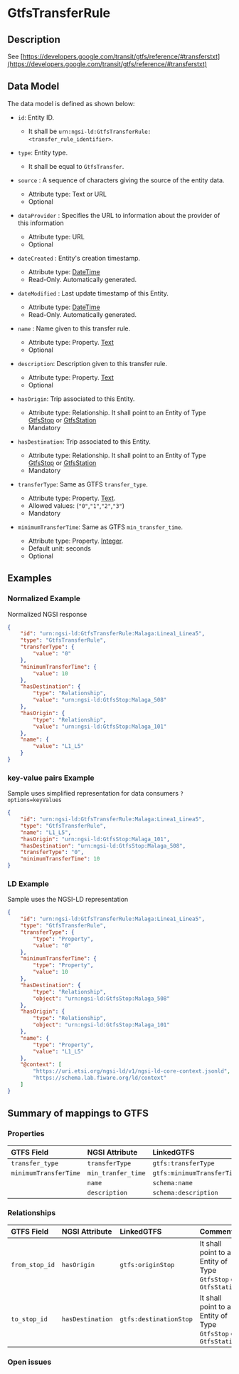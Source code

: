 # GtfsTransferRule

## Description

See
[https://developers.google.com/transit/gtfs/reference/#transferstxt](https://developers.google.com/transit/gtfs/reference/#transferstxt)

## Data Model

The data model is defined as shown below:

-   `id`: Entity ID.

    -   It shall be `urn:ngsi-ld:GtfsTransferRule:<transfer_rule_identifier>`.

-   `type`: Entity type.

    -   It shall be equal to `GtfsTransfer`.

-   `source` : A sequence of characters giving the source of the entity data.

    -   Attribute type: Text or URL
    -   Optional

-   `dataProvider` : Specifies the URL to information about the provider of this
    information

    -   Attribute type: URL
    -   Optional

-   `dateCreated` : Entity's creation timestamp.

    -   Attribute type: [DateTime](https://schema.org/DateTime)
    -   Read-Only. Automatically generated.

-   `dateModified` : Last update timestamp of this Entity.

    -   Attribute type: [DateTime](https://schema.org/DateTime)
    -   Read-Only. Automatically generated.

-   `name` : Name given to this transfer rule.

    -   Attribute type: Property. [Text](https://schema.org/Text)
    -   Optional

-   `description`: Description given to this transfer rule.

    -   Attribute type: Property. [Text](https://schema.org/Text)
    -   Optional

-   `hasOrigin`: Trip associated to this Entity.

    -   Attribute type: Relationship. It shall point to an Entity of Type
        [GtfsStop](../../GtfsStop/doc/spec.md) or
        [GtfsStation](../../GtfsStation/doc/spec.md)
    -   Mandatory

-   `hasDestination`: Trip associated to this Entity.

    -   Attribute type: Relationship. It shall point to an Entity of Type
        [GtfsStop](../../GtfsStop/doc/spec.md) or
        [GtfsStation](../../GtfsStation/doc/spec.md)
    -   Mandatory

-   `transferType`: Same as GTFS `transfer_type`.

    -   Attribute type: Property. [Text](https://schema.org/Text).
    -   Allowed values: (`"0"`,`"1"`,`"2"`,`"3"`)
    -   Mandatory

-   `minimumTransferTime`: Same as GTFS `min_transfer_time`.
    -   Attribute type: Property. [Integer](https://schema.org/Integer).
    -   Default unit: seconds
    -   Optional

## Examples

### Normalized Example

Normalized NGSI response

```json
{
    "id": "urn:ngsi-ld:GtfsTransferRule:Malaga:Linea1_Linea5",
    "type": "GtfsTransferRule",
    "transferType": {
        "value": "0"
    },
    "minimumTransferTime": {
        "value": 10
    },
    "hasDestination": {
        "type": "Relationship",
        "value": "urn:ngsi-ld:GtfsStop:Malaga_508"
    },
    "hasOrigin": {
        "type": "Relationship",
        "value": "urn:ngsi-ld:GtfsStop:Malaga_101"
    },
    "name": {
        "value": "L1_L5"
    }
}
```

### key-value pairs Example

Sample uses simplified representation for data consumers `?options=keyValues`

```json
{
    "id": "urn:ngsi-ld:GtfsTransferRule:Malaga:Linea1_Linea5",
    "type": "GtfsTransferRule",
    "name": "L1_L5",
    "hasOrigin": "urn:ngsi-ld:GtfsStop:Malaga_101",
    "hasDestination": "urn:ngsi-ld:GtfsStop:Malaga_508",
    "transferType": "0",
    "minimumTransferTime": 10
}
```

### LD Example

Sample uses the NGSI-LD representation

```json
{
    "id": "urn:ngsi-ld:GtfsTransferRule:Malaga:Linea1_Linea5",
    "type": "GtfsTransferRule",
    "transferType": {
        "type": "Property",
        "value": "0"
    },
    "minimumTransferTime": {
        "type": "Property",
        "value": 10
    },
    "hasDestination": {
        "type": "Relationship",
        "object": "urn:ngsi-ld:GtfsStop:Malaga_508"
    },
    "hasOrigin": {
        "type": "Relationship",
        "object": "urn:ngsi-ld:GtfsStop:Malaga_101"
    },
    "name": {
        "type": "Property",
        "value": "L1_L5"
    },
    "@context": [
        "https://uri.etsi.org/ngsi-ld/v1/ngsi-ld-core-context.jsonld",
        "https://schema.lab.fiware.org/ld/context"
    ]
}
```

## Summary of mappings to GTFS

### Properties

| GTFS Field            | NGSI Attribute     | LinkedGTFS                 | Comment |
| :-------------------- | :----------------- | :------------------------- | :------ |
| `transfer_type`       | `transferType`     | `gtfs:transferType`        |         |
| `minimumTransferTime` | `min_tranfer_time` | `gtfs:minimumTransferTime` |         |
|                       | `name`             | `schema:name`              |         |
|                       | `description`      | `schema:description`       |         |

### Relationships

| GTFS Field     | NGSI Attribute   | LinkedGTFS             | Comment                                                         |
| :------------- | :--------------- | :--------------------- | :-------------------------------------------------------------- |
| `from_stop_id` | `hasOrigin`      | `gtfs:originStop`      | It shall point to an Entity of Type `GtfsStop` or `GtfsStation` |
| `to_stop_id`   | `hasDestination` | `gtfs:destinationStop` | It shall point to an Entity of Type `GtfsStop` or `GtfsStation` |

### Open issues

